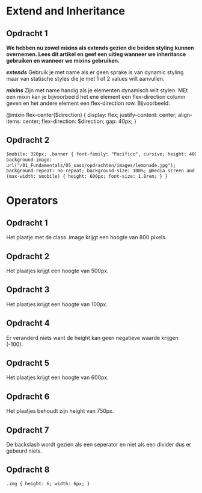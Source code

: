# Extend and Inheritance

## Opdracht 1

**We hebben nu zowel mixins als extends gezien die beiden styling kunnen overnemen. Lees dit artikel en geef een uitleg wanneer we inheritance gebruiken en wanneer we mixins gebruiken.**

**_extends_**
Gebruik je met name als er geen sprake is van dynamic styling maar van statische styles die je met 1 of 2 values wilt aanvullen.

**_mixins_**
Zijn met name handig als je elementen dynamisch wilt stylen. MEt een mixin kan je bijvoorbeeld het ene element een flex-direction column geven en het andere element een flex-direction row. Bijvoorbeeld:

@mixin flex-center($direction) {
display: flex;
justify-content: center;
align-items: center;
flex-direction: $direction;
gap: 40px;
}

## Opdracht 2

```html
$mobile: 320px; .banner { font-family: "Pacifico", cursive; height: 400px;
background-image:
url("/01_Fundamentals/05_sass/opdrachten/images/lemonade.jpg");
background-repeat: no-repeat; background-size: 100%; @media screen and
(max-width: $mobile) { height: 600px; font-size: 1.8rem; } }
```

# Operators

## Opdracht 1

Het plaatje met de class .image krijgt een hoogte van 800 pixels.

## Opdracht 2

Het plaatjes krijgt een hoogte van 500px.

## Opdracht 3

Het plaatjes krijgt een hoogte van 100px.

## Opdracht 4

Er veranderd niets want de height kan geen negatieve waarde krijgen (-100).

## Opdracht 5

Het plaatjes krijgt een hoogte van 600px.

## Opdracht 6

Het plaatjes behoudt zijn height van 750px.

## Opdracht 7

De backslash wordt gezien als een seperator en niet als een divider dus er gebeurd niets.

## Opdracht 8

```html
.img { height: 6; width: 6px; }
```
